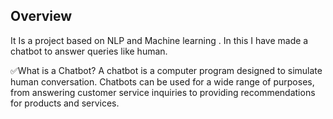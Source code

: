 ## Overview 
It Is a project based on NLP and Machine learning . In this I have made a chatbot to answer queries like human.

✅What is a Chatbot?
A chatbot is a computer program designed to simulate human conversation. Chatbots can be used for a wide range of purposes, from answering customer service inquiries to providing recommendations for products and services.



















